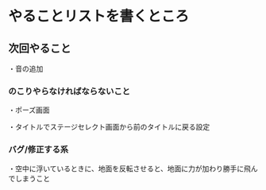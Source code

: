 # やることリストを書くところ

## 次回やること
・音の追加

### のこりやらなければならないこと
・ポーズ画面

・タイトルでステージセレクト画面から前のタイトルに戻る設定

### バグ/修正する系
・空中に浮いているときに、地面を反転させると、地面に力が加わり勝手に飛んでしまうこと
